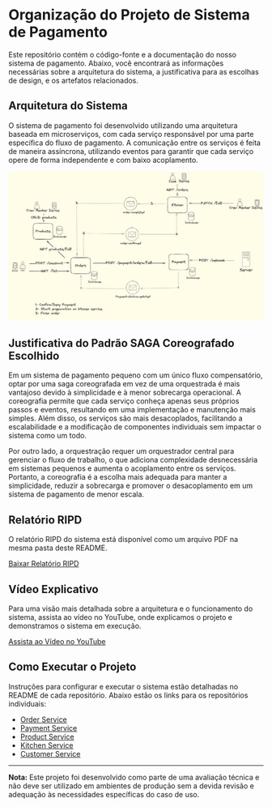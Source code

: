 # Organização do Projeto de Sistema de Pagamento

Este repositório contém o código-fonte e a documentação do nosso sistema de pagamento. Abaixo, você encontrará as informações necessárias sobre a arquitetura do sistema, a justificativa para as escolhas de design, e os artefatos relacionados.

## Arquitetura do Sistema

O sistema de pagamento foi desenvolvido utilizando uma arquitetura baseada em microserviços, com cada serviço responsável por uma parte específica do fluxo de pagamento. A comunicação entre os serviços é feita de maneira assíncrona, utilizando eventos para garantir que cada serviço opere de forma independente e com baixo acoplamento.

![Arquitetura do Sistema](./arquitetura_screenshot.png)

## Justificativa do Padrão SAGA Coreografado Escolhido

Em um sistema de pagamento pequeno com um único fluxo compensatório, optar por uma saga coreografada em vez de uma orquestrada é mais vantajoso devido à simplicidade e à menor sobrecarga operacional. A coreografia permite que cada serviço conheça apenas seus próprios passos e eventos, resultando em uma implementação e manutenção mais simples. Além disso, os serviços são mais desacoplados, facilitando a escalabilidade e a modificação de componentes individuais sem impactar o sistema como um todo.

Por outro lado, a orquestração requer um orquestrador central para gerenciar o fluxo de trabalho, o que adiciona complexidade desnecessária em sistemas pequenos e aumenta o acoplamento entre os serviços. Portanto, a coreografia é a escolha mais adequada para manter a simplicidade, reduzir a sobrecarga e promover o desacoplamento em um sistema de pagamento de menor escala.

## Relatório RIPD

O relatório RIPD do sistema está disponível como um arquivo PDF na mesma pasta deste README.

[Baixar Relatório RIPD](./relatorio_ripd.pdf)

## Vídeo Explicativo

Para uma visão mais detalhada sobre a arquitetura e o funcionamento do sistema, assista ao vídeo no YouTube, onde explicamos o projeto e demonstramos o sistema em execução.

[Assista ao Vídeo no YouTube](https://youtu.be/1NHPQKzs6dc)

## Como Executar o Projeto

Instruções para configurar e executar o sistema estão detalhadas no README de cada repositório. Abaixo estão os links para os repositórios individuais:

- [Order Service](https://github.com/postech-food-challenge/order-service)
- [Payment Service](https://github.com/postech-food-challenge/payment-service)
- [Product Service](https://github.com/postech-food-challenge/product-service)
- [Kitchen Service](https://github.com/postech-food-challenge/kitchen-service)
- [Customer Service](https://github.com/postech-food-challenge/customer-service)

---

**Nota:** Este projeto foi desenvolvido como parte de uma avaliação técnica e não deve ser utilizado em ambientes de produção sem a devida revisão e adequação às necessidades específicas do caso de uso.